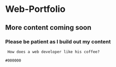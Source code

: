 # Web-Portfolio

## More content coming soon

### Please be patient as I build out my content

``` How does a web developer like his coffee?```

```#000000 ```
